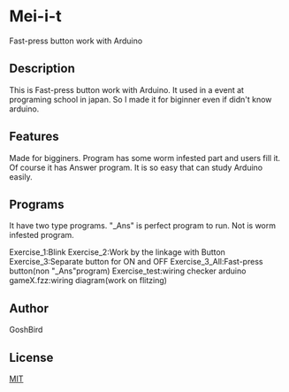 # Mei-i-t

Fast-press button work with Arduino

## Description

This is Fast-press button work with Arduino. It used in a event at programing school in japan. So I made it for biginner even if didn't know arduino.

## Features

Made for bigginers.
Program has some worm infested part and users fill it. Of course it has Answer program.
It is so easy that can study Arduino easily.

## Programs

It have two type programs. "_Ans" is perfect program to run. Not is worm infested program.

Exercise_1:Blink
Exercise_2:Work by the linkage with Button
Exercise_3:Separate button for ON and OFF
Exercise_3_All:Fast-press button(non "_Ans"program)
Exercise_test:wiring checker
arduino gameΧ.fzz:wiring diagram(work on flitzing)

## Author

GoshBird

## License

[MIT](http://b4b4r07.mit-license.org)
